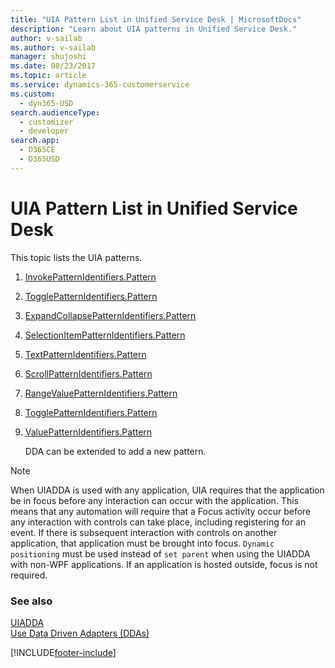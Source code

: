 ```yaml
---
title: "UIA Pattern List in Unified Service Desk | MicrosoftDocs"
description: "Learn about UIA patterns in Unified Service Desk."
author: v-sailab
ms.author: v-sailab
manager: shujoshi
ms.date: 08/23/2017
ms.topic: article
ms.service: dynamics-365-customerservice
ms.custom: 
  - dyn365-USD
search.audienceType: 
  - customizer
  - developer
search.app: 
  - D365CE
  - D365USD
---
```

# UIA Pattern List in Unified Service Desk
This topic lists the UIA patterns.  
  
1. [InvokePatternIdentifiers.Pattern](/dotnet/api/system.windows.automation.invokepatternidentifiers.pattern)  
  
2. [TogglePatternIdentifiers.Pattern](/dotnet/api/system.windows.automation.transformpatternidentifiers.pattern)  
  
3. [ExpandCollapsePatternIdentifiers.Pattern](/dotnet/api/system.windows.automation.expandcollapsepatternidentifiers.pattern)  
  
4. [SelectionItemPatternIdentifiers.Pattern](/dotnet/api/system.windows.automation.selectionitempatternidentifiers.pattern)  
  
5. [TextPatternIdentifiers.Pattern](/dotnet/api/system.windows.automation.tablepatternidentifiers.pattern)  
  
6. [ScrollPatternIdentifiers.Pattern](/dotnet/api/system.windows.automation.scrollpatternidentifiers.pattern)  
  
7. [RangeValuePatternIdentifiers.Pattern](/dotnet/api/system.windows.automation.rangevaluepatternidentifiers.pattern)  
  
8. [TogglePatternIdentifiers.Pattern](/dotnet/api/system.windows.automation.transformpatternidentifiers.pattern)  
  
9. [ValuePatternIdentifiers.Pattern](/dotnet/api/system.windows.automation.valuepatternidentifiers.pattern)  
  
   DDA can be extended to add a new pattern.  
  
> [!NOTE]
>  When UIADDA is used with any application, UIA requires that the application be in focus before any interaction can occur with the application. This means that any automation will require that a Focus activity occur before any interaction with controls can take place, including registering for an event. If there is subsequent interaction with controls on another application, that application must be brought into focus.  `Dynamic positioning` must be used instead of `set parent` when using the UIADDA with non-WPF applications.  If an application is hosted outside, focus is not required.  
  
### See also  
 [UIADDA](../unified-service-desk/uiadda.md)   
 [Use Data Driven Adapters (DDAs)](../unified-service-desk/use-data-driven-adapters-ddas.md)


[!INCLUDE[footer-include](../includes/footer-banner.md)]
